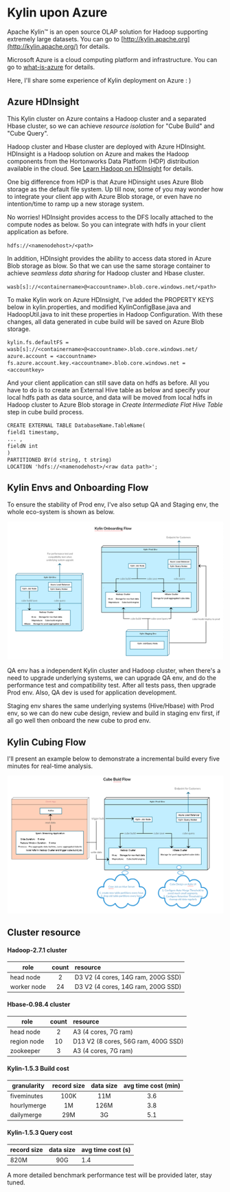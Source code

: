 Kylin upon Azure
==============

Apache Kylin™ is an open source OLAP solution for Hadoop supporting extremely large datasets. You can go to [http://kylin.apache.org](http://kylin.apache.org/) for details.

Microsoft Azure is a cloud computing platform and infrastructure. You can go to [what-is-azure](https://azure.microsoft.com/en-us/overview/what-is-azure/) for details.

Here, I'll share some experience of Kylin deployment on Azure : )

Azure HDInsight
----------------------------
This Kylin cluster on Azure contains a Hadoop cluster and a separated Hbase cluster, so we can achieve *resource isolation* for "Cube Build" and "Cube Query".

Hadoop cluster and Hbase cluster are deployed with Azure HDInsight. HDInsight is a Hadoop solution on Azure and makes the Hadoop components from the Hortonworks Data Platform (HDP) distribution available in the cloud. See [Learn Hadoop on HDInsight](https://azure.microsoft.com/en-us/documentation/learning-paths/hdinsight-self-guided-hadoop-training/) for details.

One big difference from HDP is that Azure HDinsight uses Azure Blob storage as the default file system. Up till now, some of you may wonder how to integrate your client app with Azure Blob storage, or even have no intention/time to ramp up a new storage system.

No worries! HDInsight provides access to the DFS locally attached to the compute nodes as below. So you can integrate with hdfs in your client application as before.

`hdfs://<namenodehost>/<path>`

In addition, HDInsight provides the ability to access data stored in Azure Blob storage as blow. So that we can use the same storage container to achieve *seamless data sharing* for Hadoop cluster and Hbase cluster.

`wasb[s]://<containername>@<accountname>.blob.core.windows.net/<path>`

To make Kylin work on Azure HDInsight, I've added the PROPERTY KEYS below in kylin.properties, and modified KylinConfigBase.java and HadoopUtil.java to init these properties in Hadoop Configuration. With these changes, all data generated in cube build will be saved on Azure Blob storage.
```properties
kylin.fs.defaultFS = wasb[s]://<containername>@<accountname>.blob.core.windows.net/
azure.account = <accountname>
fs.azure.account.key.<accountname>.blob.core.windows.net = <accountkey>
```

And your client application can still save data on hdfs as before. All you have to do is to create an External Hive table as below and specify your local hdfs path as data source, and data will be moved from local hdfs in Hadoop cluster to Azure Blob storage in *Create Intermediate Flat Hive Table* step in cube build process.
```hivetable
CREATE EXTERNAL TABLE DatabaseName.TableName(
field1 timestamp,
... ,
fieldN int
)
PARTITIONED BY(d string, t string)
LOCATION 'hdfs://<namenodehost>/<raw data path>';
```

Kylin Envs and Onboarding Flow
----------------------------
To ensure the stability of Prod env, I've also setup QA and Staging env, the whole eco-system is shown as below.

![Kylin Deploy](../image/kylin-envs.png)

QA env has a independent Kylin cluster and Hadoop cluster, when there's a need to upgrade underlying  systems, we can upgrade QA env, and do the performance test and compatibility test.
After all tests pass, then upgrade Prod env. Also, QA dev is used for application development.

Staging env shares the same underlying systems (Hive/Hbase) with Prod env, so we can do new cube design, review and build in staging env first, if all go well then onboard the new cube to prod env.

Kylin Cubing Flow
----------------------------
I'll present an example below to demonstrate a incremental build every five minutes for real-time analysis.

![Cube Build](../image/cube-build.png)

Cluster resource
----------------------------

#### Hadoop-2.7.1 cluster
| role        | count | resource                            |
| ----------- |:-----:| :-----------------------------------|
| head node   | 2     | D3 V2 (4 cores, 14G ram, 200G SSD)  |
| worker node | 24    | D3 V2 (4 cores, 14G ram, 200G SSD)  |


#### Hbase-0.98.4 cluster
| role        | count | resource                            |
| ----------- |:-----:| :-----------------------------------|
| head node   | 2     | A3 (4 cores, 7G ram)                |
| region node | 10    | D13 V2 (8 cores, 56G ram, 400G SSD) |
| zookeeper   | 3     | A3 (4 cores, 7G ram)                |

#### Kylin-1.5.3 Build cost
| granularity | record size | data size   | avg time cost (min)  |
| ----------- |:-----------:|:-----------:|:--------------------:|
| fiveminutes | 100K        | 11M         | 3.6                  |
| hourlymerge | 1M          | 126M        | 3.8                  |
| dailymerge  | 29M         | 3G          | 5.1                  |

#### Kylin-1.5.3 Query cost
| record size | data size   | avg time cost (s)  |
| ----------- |:-----------:| :--------------------|
| 820M        | 90G         | 1.4                  |

A more detailed benchmark performance test will be provided later, stay tuned.